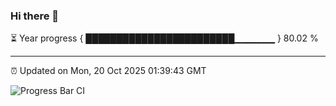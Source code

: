 ### Hi there 👋

⏳ Year progress { ████████████████████████▁▁▁▁▁▁ } 80.02 %

---

⏰ Updated on Mon, 20 Oct 2025 01:39:43 GMT

![Progress Bar CI](https://github.com/liununu/liununu/workflows/Progress%20Bar%20CI/badge.svg)
